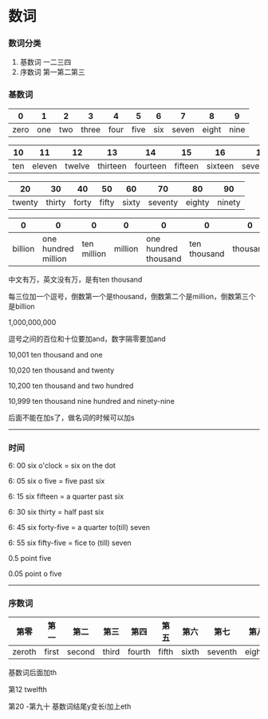 # 数词

### 数词分类

1. 基数词  一二三四
2. 序数词 第一第二第三

### 基数词

| 0    | 1    | 2    | 3     | 4    | 5    | 6    | 7     | 8     | 9    |
| ---- | ---- | ---- | ----- | ---- | ---- | ---- | ----- | ----- | ---- |
| zero | one  | two  | three | four | five | six  | seven | eight | nine |

| 10   | 11     | 12     | 13       | 14       | 15      | 16      | 17        | 18       | 19       |
| ---- | ------ | ------ | -------- | -------- | ------- | ------- | --------- | -------- | -------- |
| ten  | eleven | twelve | thirteen | fourteen | fifteen | sixteen | seventeen | eighteen | nineteen |

| 20     | 30     | 40    | 50    | 60    | 70      | 80     | 90     |
| ------ | ------ | ----- | ----- | ----- | ------- | ------ | ------ |
| twenty | thirty | forty | fifty | sixty | seventy | eighty | ninety |

| 0       | 0                   | 0           | 0       | 0                    | 0            | 0        | 0       | 0    | 0    |
| ------- | ------------------- | ----------- | ------- | -------------------- | ------------ | -------- | ------- | ---- | ---- |
| billion | one hundred million | ten million | million | one hundred thousand | ten thousand | thousand | hundred | ten  | one  |

中文有万，英文没有万，是有ten thousand

每三位加一个逗号，倒数第一个是thousand，倒数第二个是million，倒数第三个是billion

1,000,000,000

逗号之间的百位和十位要加and，数字隔零要加and

10,001 ten thousand and one

10,020 ten thousand and twenty

10,200 ten thousand and two hundred

10,999 ten thousand nine hundred and ninety-nine

 后面不能在加s了，做名词的时候可以加s

------

### 时间

6: 00 six o'clock = six on the dot

6: 05 six o five = five past six

6: 15 six fifteen = a quarter past six

6: 30 six thirty = half past six

6: 45 six forty-five = a quarter to(till) seven

6: 55 six fifty-five = fice to (till) seven



0.5 point five

0.05 point o five

------

### 序数词

| 第零   | 第一  | 第二   | 第三  | 第四   | 第五  | 第六  | 第七    | 第八   | 第九   | 第十  |
| ------ | ----- | ------ | ----- | ------ | ----- | ----- | ------- | ------ | ------ | ----- |
| zeroth | first | second | third | fourth | fifth | sixth | seventh | eighth | nineth | tenth |

基数词后面加th

第12 twelfth

第20 -第九十  基数词结尾y变长i加上eth